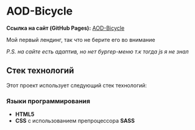 # AOD-Bicycle

**Ссылка на сайт (GitHub Pages):** [AOD-Bicycle](https://abdullahalimov.github.io/AOD-Bicycle/)

Мой первый лендинг, так что не берите его во внимание

*P.S. на сайте есть адаптив, но нет бургер-меню т.к тогда js я не знал*

## Стек технологий

Этот проект использует следующий стек технологий:

### Языки программирования

- **HTML5**
- **CSS** с использованием препроцессора **SASS**
